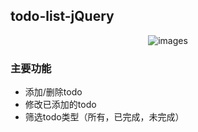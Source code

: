 ## todo-list-jQuery
<p align="center">
    <img src="http://ok7n02kz6.bkt.clouddn.com/FnYSoJPWVVZWsWEnJUzCfscEV_zX.gif" alt="images">
</p>    

### 主要功能
- 添加/删除todo
- 修改已添加的todo
- 筛选todo类型（所有，已完成，未完成）